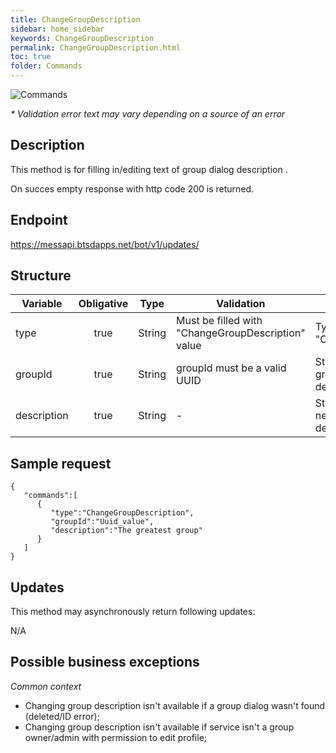 ```yaml
---
title: ChangeGroupDescription
sidebar: home_sidebar
keywords: ChangeGroupDescription
permalink: ChangeGroupDescription.html
toc: true
folder: Commands
---
```


![Commands](images/ChangeGroupDescription.png "BotCommandChangeGroupDescription")
<p>
<i>* Validation error text may vary depending on a source of an error</i>
</p>



## Description

<p> This method is for filling in/editing  text of group dialog description .
</p>
<p> On succes empty response with http code 200 is returned.
</p>

## Endpoint

https://messapi.btsdapps.net/bot/v1/updates/

## Structure

| Variable  | Obligative  | Type| Validation| Description
|---|:---:|---|---|---|
| type | true | String | Must be filled with "ChangeGroupDescription" value |Type of request "ChangeGroupDescription" |
| groupId  | true |  String | groupId must be a valid UUID| String for specifying ID of a group dialog to change description  of |
| description  | true |  String | -| String for specifying text of new group dialog description |

## Sample request

```
{  
   "commands":[  
      {  
         "type":"ChangeGroupDescription",
         "groupId":"Uuid_value",
         "description":"The greatest group"
      }
   ]
}
```

## Updates

<p>This method may asynchronously return following updates:
</p>

N/A

## Possible business exceptions

<i>Common context
</i>
<p>
<ul>
<li> Changing group description isn't available if a group dialog wasn't found (deleted/ID error);
</li>
<li> Changing group description  isn't available if service isn't a group owner/admin with permission to edit profile;
</li>
</ul>
</p>
